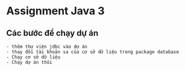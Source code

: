# Assignment Java 3
## Các bước để chạy dự án 
    - thêm thư viện jdbc vào dự án
    - thay đổi tài khoản sa của cơ sở dữ liệu trong package database
    - Chạy cơ sở dữ liệu
    - Chạy dự án thôi
